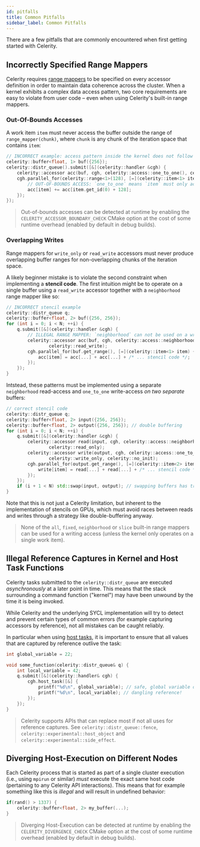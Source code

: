```yaml
---
id: pitfalls
title: Common Pitfalls
sidebar_label: Common Pitfalls
---
```


There are a few pitfalls that are commonly encountered when first getting
started with Celerity.

## Incorrectly Specified Range Mappers

Celerity requires [range mappers](range-mappers.md) to be specified on every accessor definition
in order to maintain data coherence across the cluster. When a kernel exhibits a complex data
access pattern, two core requirements are easy to violate from user code – even when using
Celerity's built-in range mappers.

### Out-Of-Bounds Accesses

A work item `item` must never access the buffer outside the range of `range_mapper(chunk)`,
where `chunk` is any chunk of the iteration space that contains `item`:

```cpp
// INCORRECT example: access pattern inside the kernel does not follow the range mapper
celerity::buffer<float, 1> buf({256});
celerity::distr_queue().submit([&](celerity::handler &cgh) {
    celerity::accessor acc(buf, cgh, celerity::access::one_to_one(), celerity::read_write);
    cgh.parallel_for(celerity::range<1>(128), [=](celerity::item<1> item) {
        // OUT-OF-BOUNDS ACCESS: `one_to_one` means `item` must only access `acc[item]`
        acc[item] += acc[item.get_id(0) + 128];
    });
});
```

> Out-of-bounds accesses can be detected at runtime by enabling the
> `CELERITY_ACCESSOR_BOUNDARY_CHECK` CMake option at the cost of some runtime
> overhead (enabled by default in debug builds).

### Overlapping Writes

Range mappers for `write_only` or `read_write` accessors must never produce overlapping buffer
ranges for non-overlapping chunks of the iteration space.

A likely beginner mistake is to violate the second constraint when implementing a **stencil code**.
The first intuition might be to operate on a single buffer using a `read_write` accessor together
with a `neighborhood` range mapper like so:
```cpp
// INCORRECT stencil example
celerity::distr_queue q;
celerity::buffer<float, 2> buf({256, 256});
for (int i = 0; i < N; ++i) {
    q.submit([&](celerity::handler &cgh) {
        // ILLEGAL RANGE MAPPER: `neighborhood` can not be used on a writing access
        celerity::accessor acc(buf, cgh, celerity::access::neighborhood(1, 1),
                celerity::read_write);
        cgh.parallel_for(buf.get_range(), [=](celerity::item<1> item) {
            acc[item] = acc[...] + acc[...] + /* ... stencil code */;
        });
    });
}
```
Intstead, these patterns must be implemented using a separate `neighborhood` read-access and
`one_to_one` write-access *on two separate* buffers:

```cpp
// correct stencil code
celerity::distr_queue q;
celerity::buffer<float, 2> input({256, 256});
celerity::buffer<float, 2> output({256, 256}); // double buffering
for (int i = 0; i < N; ++i) {
    q.submit([&](celerity::handler &cgh) {
        celerity::accessor read(input, cgh, celerity::access::neighborhood(1, 1),
                celerity::read_only);
        celerity::accessor write(output, cgh, celerity::access::one_to_one(),
                celerity::write_only, celerity::no_init);
        cgh.parallel_for(output.get_range(), [=](celerity::item<2> item) {
            write[item] = read[...] + read[...] + /* ... stencil code */;
        });
    });
    if (i + 1 < N) std::swap(input, output); // swapping buffers has trivial cost!
}
```

Note that this is not just a Celerity limitation, but inherent to the implementation of stencils
on GPUs, which must avoid races between reads and writes through a strategy like double-buffering
anyway.

> None of the `all`, `fixed`, `neighborhood` or `slice` built-in range mappers
> can be used for a writing access (unless the kernel only operates on a single
> work item).

## Illegal Reference Captures in Kernel and Host Task Functions

Celerity tasks submitted to the `celerity::distr_queue` are executed
_asynchronously_ at a later point in time. This means that the stack
surrounding a command function ("kernel") may have been unwound by the time it
is being invoked.

While Celerity and the underlying SYCL implementation will try to detect and
prevent certain types of common errors (for example capturing accessors by
reference), not all mistakes can be caught reliably.

In particular when using [host tasks](host-tasks.md), it is important to ensure
that all values that are captured by reference outlive the task:

```cpp
int global_variable = 22;

void some_function(celerity::distr_queue& q) {
    int local_variable = 42;
    q.submit([&](celerity::handler& cgh) {
        cgh.host_task([&] {
            printf("%d\n", global_variable); // safe, global variable outlives task
            printf("%d\n", local_variable); // dangling reference!
        });
    });
}
```

> Celerity supports APIs that can replace most if not all uses for reference captures.
> See `celerity::distr_queue::fence`, `celerity::experimental::host_object` and
> `celerity::experimental::side_effect`.

## Diverging Host-Execution on Different Nodes

Each Celerity process that is started as part of a single cluster execution
(i.e., using `mpirun` or similar) _must_ execute the exact same host code (pertaining to any Celerity API interactions).
This means that for example something like this is _illegal_ and will result
in undefined behavior:

```cpp
if(rand() > 1337) {
    celerity::buffer<float, 2> my_buffer(...);
}
```

> Diverging Host-Execution can be detected at runtime by enabling the
> `CELERITY_DIVERGENCE_CHECK` CMake option at the cost of some runtime
> overhead (enabled by default in debug builds).
